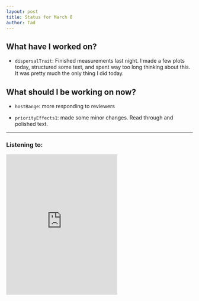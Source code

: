 ```yaml
---
layout: post 
title: Status for March 8 
author: Tad
---
```

 
## What have I worked on?

 
* `dispersalTrait`: Finished measurements last night. I made a few plots today, structured some text, and spent way too long thinking about this. It was pretty much the only thing I did today. 



  
## What should I be working on now? 

* `hostRange`: more responding to reviewers

* `priorityEffects1`: made some minor changes. Read through and polished text.
 

 

 
--- 
 
### Listening to: 
<iframe src="https://embed.spotify.com/?uri=spotify%3Atrack%3A4mN9r4ru4ibLF5aaOrw4GK" width="300" height="380" frameborder="0" allowtransparency="true"></iframe>

 <i class='fa fa-code' style='color:pink'></i> 
